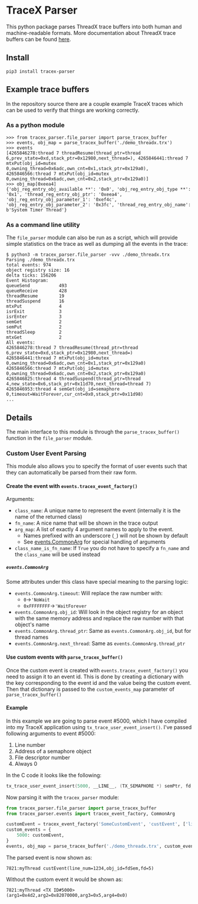 # TraceX Parser
This python package parses ThreadX trace buffers into both human and machine-readable formats.
More documentation about ThreadX trace buffers can be found [here](https://docs.microsoft.com/en-us/azure/rtos/tracex/chapter5).

## Install
`pip3 install tracex-parser`

## Example trace buffers
In the repository source there are a couple example TraceX traces which can be used to verify that things are working correctly.
### As a python module
```pycon
>>> from tracex_parser.file_parser import parse_tracex_buffer
>>> events, obj_map = parse_tracex_buffer('./demo_threadx.trx')
>>> events
[4265846278:thread 7 threadResume(thread_ptr=thread 6,prev_state=0xd,stack_ptr=0x12980,next_thread=), 4265846441:thread 7 mtxPut(obj_id=mutex 0,owning_thread=0x6adc,own_cnt=0x1,stack_ptr=0x129a0), 4265846566:thread 7 mtxPut(obj_id=mutex 0,owning_thread=0x6adc,own_cnt=0x2,stack_ptr=0x129a0)]
>>> obj_map[0xeea4]
{'obj_reg_entry_obj_available **': '0x0', 'obj_reg_entry_obj_type **': '0x1', 'thread_reg_entry_obj_ptr': '0xeea4', 'obj_reg_entry_obj_parameter_1': '0xef4c', 'obj_reg_entry_obj_parameter_2': '0x3fc', 'thread_reg_entry_obj_name': b'System Timer Thread'}
```

### As a command line utility
The `file_parser` module can also be run as a script, which will provide simple statistics on the trace as well as dumping all the events in the trace:
```console
$ python3 -m tracex_parser.file_parser -vvv ./demo_threadx.trx
Parsing ./demo_threadx.trx
total events: 974
object registry size: 16
delta ticks: 156206
Event Histogram:
queueSend           493
queueReceive        428
threadResume        19
threadSuspend       16
mtxPut              4
isrExit             3
isrEnter            3
semGet              2
semPut              2
threadSleep         2
mtxGet              2
All events:
4265846278:thread 7 threadResume(thread_ptr=thread 6,prev_state=0xd,stack_ptr=0x12980,next_thread=)
4265846441:thread 7 mtxPut(obj_id=mutex 0,owning_thread=0x6adc,own_cnt=0x1,stack_ptr=0x129a0)
4265846566:thread 7 mtxPut(obj_id=mutex 0,owning_thread=0x6adc,own_cnt=0x2,stack_ptr=0x129a0)
4265846825:thread 4 threadSuspend(thread_ptr=thread 4,new_state=0x6,stack_ptr=0x11d70,next_thread=thread 7)
4265846953:thread 4 semGet(obj_id=semaphore 0,timeout=WaitForever,cur_cnt=0x0,stack_ptr=0x11d98)
...
```

## Details
The main interface to this module is through the `parse_tracex_buffer()` function in the `file_parser` module.

### Custom User Event Parsing
This module also allows you to specify the format of user events such that they can automatically be parsed from their raw form.

#### Create the event with `events.tracex_event_factory()`
Arguments:
- `class_name`: A unique name to represent the event (internally it is the name of the returned class)
- `fn_name`: A nice name that will be shown in the trace output
- `arg_map`: A list of exactly 4 argument names to apply to the event.
  - Names prefixed with an underscore (`_`) will not be shown by default
  - See [events.CommonArg](#events.CommonArg) for special handling of arguments
- `class_name_is_fn_name`: If `True` you do not have to specify a `fn_name` and the `class_name` will be used instead

##### `events.CommonArg`
Some attributes under this class have special meaning to the parsing logic:
- `events.CommonArg.timeout`: Will replace the raw number with:
  - `0`&#8594;`'NoWait`
  - `0xFFFFFFFF`&#8594;`'WaitForever`
- `events.CommonArg.obj_id`: Will look in the object registry for an object with the same memory address and replace the raw number with that object's name
- `events.CommonArg.thread_ptr`: Same as `events.CommonArg.obj_id`, but for thread names
- `events.CommonArg.next_thread`: Same as `events.CommonArg.thread_ptr`

#### Use custom events with `parse_tracex_buffer()`
Once the custom event is created with `events.tracex_event_factory()` you need to assign it to an event id.
This is done by creating a dictionary with the key corresponding to the event id and the value being the custom event.
Then that dictionary is passed to the `custom_events_map` parameter of `parse_tracex_buffer()`

#### Example
In this example we are going to parse event #5000, which I have compiled into my TraceX application using `tx_trace_user_event_insert()`.
I've passed following arguments to event #5000:
1. Line number
2. Address of a semaphore object
3. File descriptor number
4. Always 0

In the C code it looks like the following:
```C
tx_trace_user_event_insert(5000, __LINE__, (TX_SEMAPHORE *) semPtr, fd, 0);
```
Now parsing it with the `tracex_parser` module:
```python
from tracex_parser.file_parser import parse_tracex_buffer
from tracex_parser.events import tracex_event_factory, CommonArg

customEvent = tracex_event_factory('SomeCustomEvent', 'custEvent', ['line_num', CommonArg.obj_id, 'fd', '_4'])
custom_events = {
    5000: customEvent,
}
events, obj_map = parse_tracex_buffer('./demo_threadx.trx', custom_events_map=custom_events)
```

The parsed event is now shown as:
```
7821:myThread custEvent(line_num=1234,obj_id=fdSem,fd=5)
```

Without the custom event it would be shown as:
```
7821:myThread <TX ID#5000>(arg1=0x4d2,arg2=0x82070000,arg3=0x5,arg4=0x0)
```
